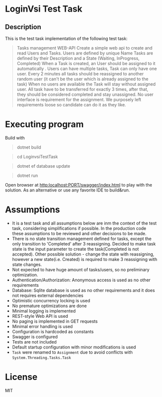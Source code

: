 # LoginVsi Test Task

## Description

This is the test task implementation of the following test task:
>Tasks management WEB-API
Create a simple web api to create and read Users and Tasks.
Users are defined by unique Name
Tasks are defined by their Description and a State (Waiting, InProgress, Completed)
When a Task is created, an User should be assigned to it automatically .
Users can have multiple tasks, Task can only have one user.
Every 2 minutes all tasks should be reassigned to another random user (it can't be the user which is already assigned to the task)
When no users are available the Task will stay without assigned user.
All task have to be transferred for exactly 3 times, after that, they should be considered completed and stay unassigned.
No user interface is requirement for the assignment.
We purposely left requirements loose so candidate can do it as they like.

# Executing program

Build with 
>dotnet build

>cd LoginvsiTestTask

> dotnet ef database update

>dotnet run
 
Open browser at [http:localhost:PORT/swagger/index.html](http:localhost:PORT/swagger/index.html) to play with the solution. As an alternative or use any 
favorite IDE to build&run.
# Assumptions 
- It is a test task and all assumptions below are inm the context of the test task, considering simplifications if possible. 
In the production code these assumptions to be reviewed and other decisions to be made.
- There is no state transition management defined for tasks, except the only transition to 'Completed' after 3 reassigning. 
Decided to make task state is the input parameter to create the task(Completed is not accepted). Other possible 
solution - change the state with reassigning, however a new state(i.e. Created) is required to make 3 reassigning with state changes.
- Not expected to have huge amount of tasks/users, so no preliminary optimization. 
- Authentication/Authorization: Anonymous access  is used as no other requirements
- Database: Sqlite database is used as no other requirements and it does not requires external dependencies
- Optimistic concurrency locking is used
- No premature optimizations are done
- Minimal logging is implemented
- REST-style Web API is used 
- No paging is implemented in GET requests
- Minimal error handling is used
- Configuration is hardcoded as constants
- Swagger is configured 
- Tests are not included 
- Default startup configuration with minor modifications is used 
- `Task` were renamed to `Assignment` due to avoid conflicts with `System.Threading.Tasks.Task` 

# License

MIT